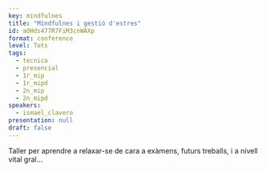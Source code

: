 ```yaml
---
key: mindfulnes
title: "Mindfulnes i gestió d'estres"
id: aOHds477R7FiM3cnWAXp
format: conference
level: Tots
tags:
  - tecnica
  - presencial
  - 1r_mip
  - 1r_mipd
  - 2n_mip
  - 2n_mipd
speakers:
  - ismael_clavero
presentation: null
draft: false
---
```


Taller per aprendre a relaxar-se de cara a exàmens, futurs treballs, i a nivell vital gral... 